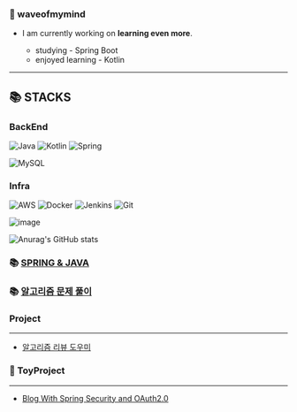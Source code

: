 ### 🌊 waveofmymind
> 

- I am currently working on **learning even more**.

  - studying - Spring Boot
  - enjoyed learning - Kotlin
---

📚 STACKS
---
### BackEnd

![Java](https://img.shields.io/badge/JAVA-007396?style=for-the-badge&logo=java&logoColor=white)
![Kotlin](https://img.shields.io/badge/Kotlin-B75EA4?style=for-the-badge&logo=kotlin&logoColor=F6891F)
![Spring](https://img.shields.io/badge/-Spring-6DB33F?style=for-the-badge&logo=Spring&logoColor=white)

![MySQL](https://img.shields.io/badge/MySQL-4479A1?style=for-the-badge&logo=MySQL&logoColor=fff)

### Infra

![AWS](https://img.shields.io/badge/AWS-%23FF9900.svg?style=flat-square&logo=amazon-aws&logoColor=white)
![Docker](https://img.shields.io/badge/Docker-2496ED?style=flat-square&logo=docker&logoColor=white)
![Jenkins](https://img.shields.io/badge/Jenkins-%232C5263.svg?style=flat-square&logo=jenkins&logoColor=white)
![Git](https://img.shields.io/badge/Git-F05032.svg?&style=flat-square&logo=Git&logoColor=white)

![image](https://user-images.githubusercontent.com/93868431/220957905-45fa28de-de2a-42f0-ba11-248c62f32c7e.png)



![Anurag's GitHub stats](https://github-readme-stats.vercel.app/api?username=waveofmymind&show_icons=true&theme=dark)

### 📚 [SPRING & JAVA](https://github.com/waveofmymind/study.git)

### 📚 [알고리즘 문제 풀이](https://github.com/waveofmymind/pythonic)

### Project
---
- [알고리즘 리뷰 도우미](https://github.com/waveofmymind/myarh)

### 📝 ToyProject
---
- [Blog With Spring Security and OAuth2.0](https://github.com/waveofmymind/blog)
